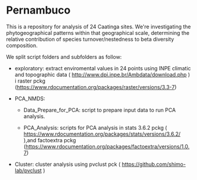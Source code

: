 # Pernambuco

This is a repository for analysis of 24 Caatinga sites. We're investigating the phytogeographical patterns within that geographical scale, determining the relative contribution of species turnover/nestedness to beta diversity composition.

We split script folders and subfolders as follow:


- exploratory: extract enviromental values in 24 points using INPE climatic and topographic data ( http://www.dpi.inpe.br/Ambdata/download.php ) i raster pckg         (https://www.rdocumentation.org/packages/raster/versions/3.3-7)


- PCA_NMDS:

    - Data_Prepare_for_PCA: script to prepare input data to run PCA analysis.
    
    - PCA_Analysis: scripts for PCA analysis in stats 3.6.2 pckg ( https://www.rdocumentation.org/packages/stats/versions/3.6.2/ ),and factoextra pckg                     (https://www.rdocumentation.org/packages/factoextra/versions/1.0.7)
    
    
    
    
- Cluster:  cluster analysis using pvclust pck ( https://github.com/shimo-lab/pvclust )
